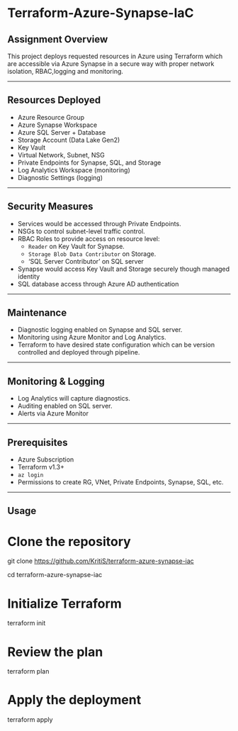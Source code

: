 # Terraform-Azure-Synapse-IaC


## Assignment Overview

This project deploys requested resources in Azure using Terraform which are accessible via Azure Synapse in a secure way with proper network isolation, RBAC,logging and monitoring.

---

## Resources Deployed

- Azure Resource Group
- Azure Synapse Workspace
- Azure SQL Server + Database
- Storage Account (Data Lake Gen2)
- Key Vault
- Virtual Network, Subnet, NSG
- Private Endpoints for Synapse, SQL, and Storage
- Log Analytics Workspace (monitoring)
- Diagnostic Settings (logging)

---

## Security Measures

- Services would be accessed through Private Endpoints.
- NSGs to control subnet-level traffic control.
- RBAC Roles to provide access on resource level:
  - `Reader` on Key Vault for Synapse.
  - `Storage Blob Data Contributor` on Storage.
  - ‘SQL Server Contributor’ on SQL server
- Synapse would access Key Vault and Storage securely though managed identity
- SQL database access through Azure AD authentication

---

##  Maintenance

- Diagnostic logging enabled on Synapse and SQL server.
- Monitoring using Azure Monitor and Log Analytics.
- Terraform to have desired state configuration which can be version controlled and deployed through pipeline.

---

## Monitoring & Logging

- Log Analytics will capture diagnostics.
- Auditing enabled on SQL server.
- Alerts via Azure Monitor 

---

##  Prerequisites

- Azure Subscription
- Terraform v1.3+
- `az login`
- Permissions to create RG, VNet, Private Endpoints, Synapse, SQL, etc.

---

## Usage

# Clone the repository
git clone https://github.com/KritiS/terraform-azure-synapse-iac

cd terraform-azure-synapse-iac

# Initialize Terraform
terraform init

# Review the plan
terraform plan

# Apply the deployment
terraform apply
